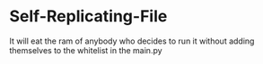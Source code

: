 # Self-Replicating-File
It will eat the ram of anybody who decides to run it without adding themselves to the whitelist in the main.py
